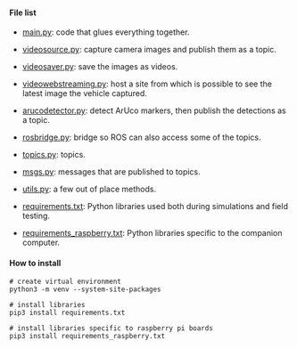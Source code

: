 #### File list

* [main.py](./main.py): code that glues everything together.

* [videosource.py](./videosource.py): capture camera images and publish them as a topic.
* [videosaver.py](./videosaver.py): save the images as videos.
* [videowebstreaming.py](./videowebstreaming.py): host a site from which is possible to see the latest image the vehicle captured.
* [arucodetector.py](./arucodetector.py): detect ArUco markers, then publish the detections as a topic.

* [rosbridge.py](./rosbridge.py): bridge so ROS can also access some of the topics.

* [topics.py](./topics.py): topics.
* [msgs.py](./msgs.py): messages that are published to topics.
* [utils.py](./utils.py): a few out of place methods.

* [requirements.txt](./requirements.txt): Python libraries used both during simulations and field testing.
* [requirements_raspberry.txt](./requirements_raspberry.txt): Python libraries specific to the companion computer.

#### How to install

```
# create virtual environment
python3 -m venv --system-site-packages

# install libraries
pip3 install requirements.txt

# install libraries specific to raspberry pi boards
pip3 install requirements_raspberry.txt
```
